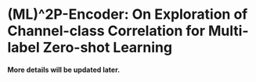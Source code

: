 # (ML)^2P-Encoder: On Exploration of Channel-class Correlation for Multi-label Zero-shot Learning
#### More details will be updated later.
